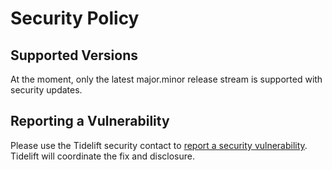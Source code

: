 # Security Policy

## Supported Versions

At the moment, only the latest major.minor release stream is supported with
security updates.

## Reporting a Vulnerability

Please use the Tidelift security contact to [report a security
vulnerability](https://tidelift.com/security). Tidelift will coordinate the fix
and disclosure.
